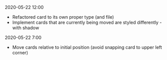 2020-05-22 12:00
- Refactored card to its own proper type (and file)
- Implement cards that are currently being moved are styled differently - with shadow

2020-05-22 7:00
- Move cards relative to initial position (avoid snapping card to upper left corner)
 